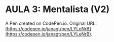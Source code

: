 # AULA 3: Mentalista (V2)

A Pen created on CodePen.io. Original URL: [https://codepen.io/janagt/pen/LYLeNrB](https://codepen.io/janagt/pen/LYLeNrB).


